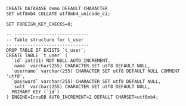     CREATE DATABASE demo DEFAULT CHARACTER
    SET utf8mb4 COLLATE utf8mb4_unicode_ci;
    
    SET FOREIGN_KEY_CHECKS=0;
    
    -- ----------------------------
    -- Table structure for t_user
    -- ----------------------------
    DROP TABLE IF EXISTS `t_user`;
    CREATE TABLE `t_user` (
      `id` int(11) NOT NULL AUTO_INCREMENT,
      `name` varchar(255) CHARACTER SET utf8 DEFAULT NULL,
      `username` varchar(255) CHARACTER SET utf8 DEFAULT NULL COMMENT 'utf8',
      `password` varchar(255) CHARACTER SET utf8 DEFAULT NULL,
      `sult` varchar(255) CHARACTER SET utf8 DEFAULT NULL,
      PRIMARY KEY (`id`)
    ) ENGINE=InnoDB AUTO_INCREMENT=2 DEFAULT CHARSET=utf8mb4;
